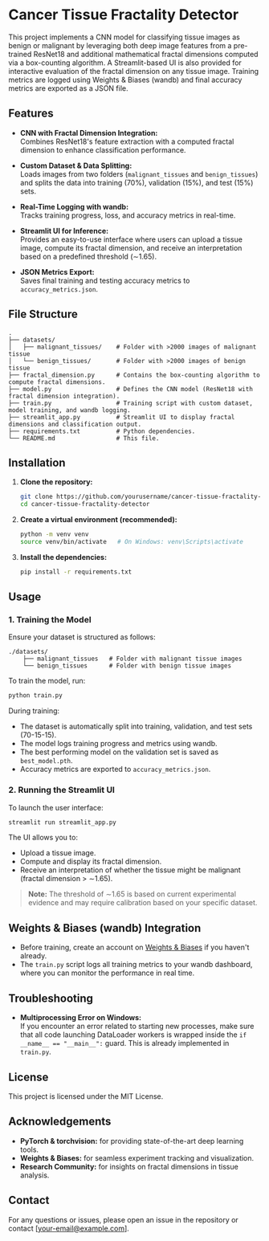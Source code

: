 # Cancer Tissue Fractality Detector

This project implements a CNN model for classifying tissue images as benign or malignant by leveraging both deep image features from a pre-trained ResNet18 and additional mathematical fractal dimensions computed via a box-counting algorithm. A Streamlit-based UI is also provided for interactive evaluation of the fractal dimension on any tissue image. Training metrics are logged using Weights & Biases (wandb) and final accuracy metrics are exported as a JSON file.

## Features

- **CNN with Fractal Dimension Integration:**  
  Combines ResNet18's feature extraction with a computed fractal dimension to enhance classification performance.

- **Custom Dataset & Data Splitting:**  
  Loads images from two folders (`malignant_tissues` and `benign_tissues`) and splits the data into training (70%), validation (15%), and test (15%) sets.

- **Real-Time Logging with wandb:**  
  Tracks training progress, loss, and accuracy metrics in real-time.

- **Streamlit UI for Inference:**  
  Provides an easy-to-use interface where users can upload a tissue image, compute its fractal dimension, and receive an interpretation based on a predefined threshold (∼1.65).

- **JSON Metrics Export:**  
  Saves final training and testing accuracy metrics to `accuracy_metrics.json`.

## File Structure

```
.
├── datasets/
│   ├── malignant_tissues/    # Folder with >2000 images of malignant tissue
│   └── benign_tissues/       # Folder with >2000 images of benign tissue
├── fractal_dimension.py      # Contains the box-counting algorithm to compute fractal dimensions.
├── model.py                  # Defines the CNN model (ResNet18 with fractal dimension integration).
├── train.py                  # Training script with custom dataset, model training, and wandb logging.
├── streamlit_app.py          # Streamlit UI to display fractal dimensions and classification output.
├── requirements.txt          # Python dependencies.
└── README.md                 # This file.
```

## Installation

1. **Clone the repository:**

   ```bash
   git clone https://github.com/yourusername/cancer-tissue-fractality-detector.git
   cd cancer-tissue-fractality-detector
   ```

2. **Create a virtual environment (recommended):**

   ```bash
   python -m venv venv
   source venv/bin/activate   # On Windows: venv\Scripts\activate
   ```

3. **Install the dependencies:**

   ```bash
   pip install -r requirements.txt
   ```

## Usage

### 1. Training the Model

Ensure your dataset is structured as follows:

```
./datasets/
    ├── malignant_tissues   # Folder with malignant tissue images
    └── benign_tissues      # Folder with benign tissue images
```

To train the model, run:

```bash
python train.py
```

During training:
- The dataset is automatically split into training, validation, and test sets (70-15-15).
- The model logs training progress and metrics using wandb.
- The best performing model on the validation set is saved as `best_model.pth`.
- Accuracy metrics are exported to `accuracy_metrics.json`.

### 2. Running the Streamlit UI

To launch the user interface:

```bash
streamlit run streamlit_app.py
```

The UI allows you to:
- Upload a tissue image.
- Compute and display its fractal dimension.
- Receive an interpretation of whether the tissue might be malignant (fractal dimension > ∼1.65).

> **Note:** The threshold of ∼1.65 is based on current experimental evidence and may require calibration based on your specific dataset.

## Weights & Biases (wandb) Integration

- Before training, create an account on [Weights & Biases](https://wandb.ai/) if you haven't already.
- The `train.py` script logs all training metrics to your wandb dashboard, where you can monitor the performance in real time.

## Troubleshooting

- **Multiprocessing Error on Windows:**  
  If you encounter an error related to starting new processes, make sure that all code launching DataLoader workers is wrapped inside the `if __name__ == "__main__":` guard. This is already implemented in `train.py`.

## License

This project is licensed under the MIT License.

## Acknowledgements

- **PyTorch & torchvision:** for providing state-of-the-art deep learning tools.
- **Weights & Biases:** for seamless experiment tracking and visualization.
- **Research Community:** for insights on fractal dimensions in tissue analysis.

## Contact

For any questions or issues, please open an issue in the repository or contact [your-email@example.com].
